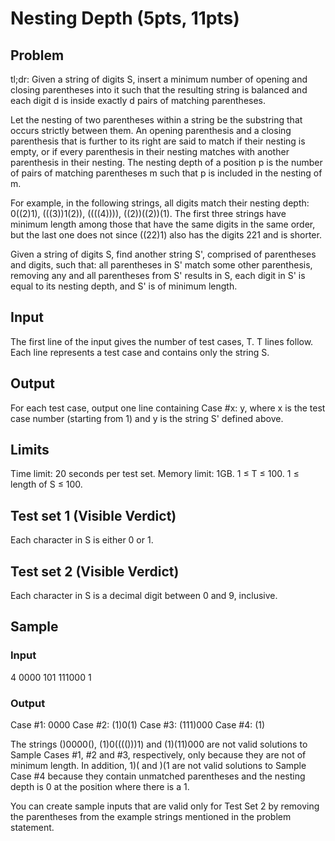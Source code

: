 # Nesting Depth (5pts, 11pts)

## Problem
tl;dr: Given a string of digits S, insert a minimum number of opening and closing parentheses into it such that the resulting string is balanced and each digit d is inside exactly d pairs of matching parentheses.

Let the nesting of two parentheses within a string be the substring that occurs strictly between them. An opening parenthesis and a closing parenthesis that is further to its right are said to match if their nesting is empty, or if every parenthesis in their nesting matches with another parenthesis in their nesting. The nesting depth of a position p is the number of pairs of matching parentheses m such that p is included in the nesting of m.

For example, in the following strings, all digits match their nesting depth: 0((2)1), (((3))1(2)), ((((4)))), ((2))((2))(1). The first three strings have minimum length among those that have the same digits in the same order, but the last one does not since ((22)1) also has the digits 221 and is shorter.

Given a string of digits S, find another string S', comprised of parentheses and digits, such that:
all parentheses in S' match some other parenthesis,
removing any and all parentheses from S' results in S,
each digit in S' is equal to its nesting depth, and
S' is of minimum length.

## Input
The first line of the input gives the number of test cases, T. T lines follow. Each line represents a test case and contains only the string S.

## Output
For each test case, output one line containing Case #x: y, where x is the test case number (starting from 1) and y is the string S' defined above.

## Limits
Time limit: 20 seconds per test set.
Memory limit: 1GB.
1 ≤ T ≤ 100.
1 ≤ length of S ≤ 100.

## Test set 1 (Visible Verdict)
Each character in S is either 0 or 1.

## Test set 2 (Visible Verdict)
Each character in S is a decimal digit between 0 and 9, inclusive.

## Sample

### Input
 	 
4
0000
101
111000
1

### Output
  
Case #1: 0000
Case #2: (1)0(1)
Case #3: (111)000
Case #4: (1)

  
The strings ()0000(), (1)0(((()))1) and (1)(11)000 are not valid solutions to Sample Cases #1, #2 and #3, respectively, only because they are not of minimum length. In addition, 1)( and )(1 are not valid solutions to Sample Case #4 because they contain unmatched parentheses and the nesting depth is 0 at the position where there is a 1.

You can create sample inputs that are valid only for Test Set 2 by removing the parentheses from the example strings mentioned in the problem statement.